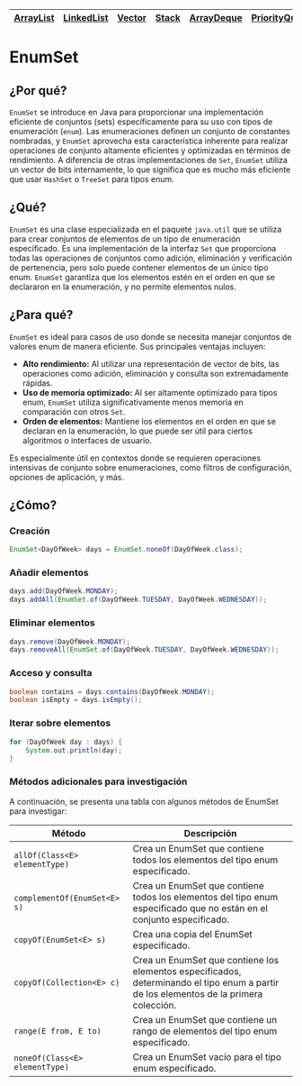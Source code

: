 <div align=right>

|[ArrayList](arraylist.md)|[LinkedList](linkedlist.md)|[Vector](vector.md)|[Stack](stack.md)|[ArrayDeque](arraydeque.md)|[PriorityQueue](priorityqueue.md)|[EnumSet](enumset.md)|
|-|-|-|-|-|-|-|

</div>

# EnumSet

## ¿Por qué?

`EnumSet` se introduce en Java para proporcionar una implementación eficiente de conjuntos (sets) específicamente para su uso con tipos de enumeración (`enum`). Las enumeraciones definen un conjunto de constantes nombradas, y `EnumSet` aprovecha esta característica inherente para realizar operaciones de conjunto altamente eficientes y optimizadas en términos de rendimiento. A diferencia de otras implementaciones de `Set`, `EnumSet` utiliza un vector de bits internamente, lo que significa que es mucho más eficiente que usar `HashSet` o `TreeSet` para tipos enum.

## ¿Qué?

`EnumSet` es una clase especializada en el paquete `java.util` que se utiliza para crear conjuntos de elementos de un tipo de enumeración especificado. Es una implementación de la interfaz `Set` que proporciona todas las operaciones de conjuntos como adición, eliminación y verificación de pertenencia, pero solo puede contener elementos de un único tipo enum. `EnumSet` garantiza que los elementos estén en el orden en que se declararon en la enumeración, y no permite elementos nulos.

## ¿Para qué?

`EnumSet` es ideal para casos de uso donde se necesita manejar conjuntos de valores enum de manera eficiente. Sus principales ventajas incluyen:

- **Alto rendimiento:** Al utilizar una representación de vector de bits, las operaciones como adición, eliminación y consulta son extremadamente rápidas.
- **Uso de memoria optimizado:** Al ser altamente optimizado para tipos enum, `EnumSet` utiliza significativamente menos memoria en comparación con otros `Set`.
- **Orden de elementos:** Mantiene los elementos en el orden en que se declaran en la enumeración, lo que puede ser útil para ciertos algoritmos o interfaces de usuario.

Es especialmente útil en contextos donde se requieren operaciones intensivas de conjunto sobre enumeraciones, como filtros de configuración, opciones de aplicación, y más.

## ¿Cómo?

### Creación

```java
EnumSet<DayOfWeek> days = EnumSet.noneOf(DayOfWeek.class);
```

### Añadir elementos

```java
days.add(DayOfWeek.MONDAY);
days.addAll(EnumSet.of(DayOfWeek.TUESDAY, DayOfWeek.WEDNESDAY));
```

### Eliminar elementos

```java
days.remove(DayOfWeek.MONDAY);
days.removeAll(EnumSet.of(DayOfWeek.TUESDAY, DayOfWeek.WEDNESDAY));
```

### Acceso y consulta

```java
boolean contains = days.contains(DayOfWeek.MONDAY);
boolean isEmpty = days.isEmpty();
```

### Iterar sobre elementos

```java
for (DayOfWeek day : days) {
    System.out.println(day);
}
```

### Métodos adicionales para investigación

A continuación, se presenta una tabla con algunos métodos de EnumSet para investigar:

|Método|Descripción|
|-|-|
|`allOf(Class<E> elementType)`|Crea un EnumSet que contiene todos los elementos del tipo enum especificado.
|`complementOf(EnumSet<E> s)`|Crea un EnumSet que contiene todos los elementos del tipo enum especificado que no están en el conjunto especificado.
|`copyOf(EnumSet<E> s)`|Crea una copia del EnumSet especificado.
|`copyOf(Collection<E> c)`|Crea un EnumSet que contiene los elementos especificados, determinando el tipo enum a partir de los elementos de la primera colección.
|`range(E from, E to)`|Crea un EnumSet que contiene un rango de elementos del tipo enum especificado.
|`noneOf(Class<E> elementType)`|Crea un EnumSet vacío para el tipo enum especificado.
